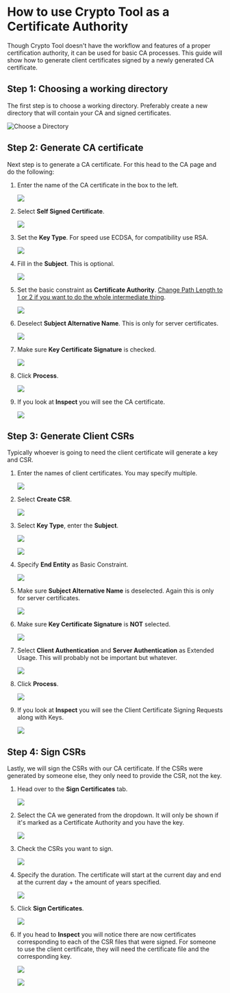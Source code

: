 # How to use Crypto Tool as a Certificate Authority
Though Crypto Tool doesn't have the workflow and features of a proper certification authority,
it can be used for basic CA processes. This guide will show how to generate client certificates
signed by a newly generated CA certificate.

## Step 1: Choosing a working directory
The first step is to choose a working directory. Preferably create a new directory that will contain your
CA and signed certificates.

![Choose a Directory](https://i.imgur.com/TTrQh8S.gif)

## Step 2: Generate CA certificate
Next step is to generate a CA certificate. For this head to the CA page and do the following:
1. Enter the name of the CA certificate in the box to the left.
   
   ![](https://i.imgur.com/LosPz3E.png)
2. Select **Self Signed Certificate**.
   
   ![](https://i.imgur.com/aCrQe0r.png)
3. Set the **Key Type**. For speed use ECDSA, for compatibility use RSA.
   
   ![](https://i.imgur.com/vOszkhR.png)
4. Fill in the **Subject**. This is optional.
   
   ![](https://i.imgur.com/gscbcMA.png)
5. Set the basic constraint as **Certificate Authority**. [Change Path
   Length to 1 or 2 if you want to do the whole intermediate
   thing](http://www.pkiglobe.org/index.html).
   
   ![](https://i.imgur.com/1WYbHrT.png)
6. Deselect **Subject Alternative Name**. This is only for server certificates.
   
   ![](https://i.imgur.com/bf0gwe5.png)
7. Make sure **Key Certificate Signature** is checked.
   
   ![](https://i.imgur.com/QuhnMGe.png)
8. Click **Process**.
   
   ![](https://i.imgur.com/RPoTcvD.png)
9. If you look at **Inspect** you will see the CA certificate.
   
   ![](https://i.imgur.com/kA3jz6B.png)

## Step 3: Generate Client CSRs
Typically whoever is going to need the client certificate will generate a key and CSR.
1. Enter the names of client certificates. You may specify multiple.
   
   ![](https://i.imgur.com/9CX6J0z.png)
2. Select **Create CSR**.
   
   ![](https://i.imgur.com/2XJOCOK.png)
3. Select **Key Type**, enter the **Subject**.
   
   ![](https://i.imgur.com/vOszkhR.png)
   
   ![](https://i.imgur.com/gscbcMA.png)
4. Specify **End Entity** as Basic Constraint.
   
   ![](https://i.imgur.com/nNPDgtZ.png)
5. Make sure **Subject Alternative Name** is deselected. Again this is only for server certificates.
   
   ![](https://i.imgur.com/bf0gwe5.png)
6. Make sure **Key Certificate Signature** is **NOT** selected.
   
   ![](https://i.imgur.com/I15suJZ.png)
7. Select **Client Authentication** and **Server Authentication** as Extended Usage. This will probably
   not be important but whatever.
   
   ![](https://i.imgur.com/yE2Sk2U.png)
8. Click **Process**.
   
   ![](https://i.imgur.com/9H5v1Fr.png)
9. If you look at **Inspect** you will see the Client Certificate Signing Requests along with Keys.
   
   ![](https://i.imgur.com/mBzA8Hn.png)

## Step 4: Sign CSRs
Lastly, we will sign the CSRs with our CA certificate. If the CSRs were generated by someone else, they
only need to provide the CSR, not the key.
1. Head over to the **Sign Certificates** tab.
   
   ![](https://i.imgur.com/tMNQ9oS.png)
2. Select the CA we generated from the dropdown. It will only be shown if it's marked as a Certificate Authority
   and you have the key.
   
   ![](https://i.imgur.com/zLQcqn6.png)
3. Check the CSRs you want to sign.
   
   ![](https://i.imgur.com/JK3Cn2h.png)
4. Specify the duration. The certificate will start at the current day and end at the current day + the amount of
   years specified.
   
   ![](https://i.imgur.com/qvpNVN0.png)
5. Click **Sign Certificates**.
   
   ![](https://i.imgur.com/lAr1uII.png)
6. If you head to **Inspect** you will notice there are now certificates corresponding to each of the CSR files
   that were signed. For someone to use the client certificate, they will need the certificate file and the
   corresponding key.
   
   ![](https://i.imgur.com/vE2nSk1.png)
   
   ![](https://i.imgur.com/N1xU5nl.png)
